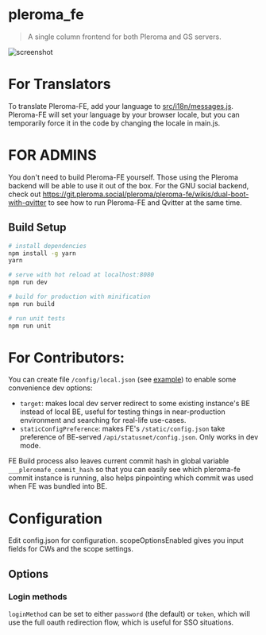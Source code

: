 # pleroma_fe

> A single column frontend for both Pleroma and GS servers.

![screenshot](https://i.imgur.com/DJVqSJ0.png)

# For Translators

To translate Pleroma-FE, add your language to [src/i18n/messages.js](https://git.pleroma.social/pleroma/pleroma-fe/blob/develop/src/i18n/messages.js). Pleroma-FE will set your language by your browser locale, but you can temporarily force it in the code by changing the locale in main.js.

# FOR ADMINS

You don't need to build Pleroma-FE yourself. Those using the Pleroma backend will be able to use it out of the box.
For the GNU social backend, check out https://git.pleroma.social/pleroma/pleroma-fe/wikis/dual-boot-with-qvitter to see how to run Pleroma-FE and Qvitter at the same time.

## Build Setup

``` bash
# install dependencies
npm install -g yarn
yarn

# serve with hot reload at localhost:8080
npm run dev

# build for production with minification
npm run build

# run unit tests
npm run unit
```

# For Contributors:

You can create file `/config/local.json` (see [example](https://git.pleroma.social/pleroma/pleroma-fe/blob/develop/config/local.example.json)) to enable some convenience dev options:

* `target`: makes local dev server redirect to some existing instance's BE instead of local BE, useful for testing things in near-production environment and searching for real-life use-cases.
* `staticConfigPreference`: makes FE's `/static/config.json` take preference of BE-served `/api/statusnet/config.json`. Only works in dev mode.

FE Build process also leaves current commit hash in global variable `___pleromafe_commit_hash` so that you can easily see which pleroma-fe commit instance is running, also helps pinpointing which commit was used when FE was bundled into BE.

# Configuration

Edit config.json for configuration. scopeOptionsEnabled gives you input fields for CWs and the scope settings.

## Options

### Login methods

```loginMethod``` can be set to either ```password``` (the default) or ```token```, which will use the full oauth redirection flow, which is useful for SSO situations.
